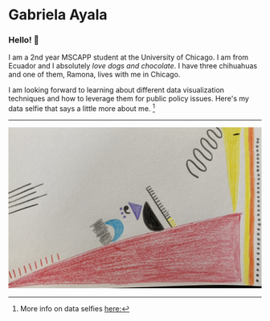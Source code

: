 # Gabriela Ayala

### Hello! :wave:

I am a 2nd year MSCAPP student at the University of Chicago. I am from Ecuador and I absolutely *love dogs and chocolate*. I have three chihuahuas and one of them, Ramona, lives with me in Chicago.

I am looking forward to learning about different data visualization techniques and how to leverage them for public policy issues. Here's my data selfie that says a little more about me. [^1]

---

![my data selfie](my_data_selfie.jpg)

[^1]: More info on data selfies [here:](https://ideas.ted.com/how-to-draw-your-own-selfie-using-your-personal-data/)
